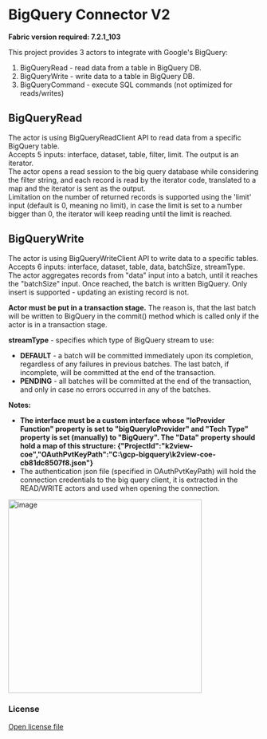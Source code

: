 # BigQuery Connector V2
**Fabric version required: 7.2.1_103**

This project provides 3 actors to integrate with Google's BigQuery:
1. BigQueryRead - read data from a table in BigQuery DB.
2. BigQueryWrite - write data to a table in BigQuery DB.  
3. BigQueryCommand - execute SQL commands (not optimized for reads/writes)

## BigQueryRead
The actor is using BigQueryReadClient API to read data from a specific BigQuery table.  
Accepts 5 inputs: interface, dataset, table, filter, limit. The output is an iterator.  
The actor opens a read session to the big query database while considering the filter string, and each record is read by the iterator code, translated to a map and the iterator is sent as the output.  
Limitation on the number of returned records is supported using the 'limit' input (default is 0, meaning no limit), in case the limit is set to a number bigger than 0, the iterator will keep reading until the limit is reached.

## BigQueryWrite
The actor is using BigQueryWriteClient API to write data to a specific tables.  
Accepts 6 inputs: interface, dataset, table, data, batchSize, streamType.  
The actor aggregates records from "data" input into a batch, until it reaches the "batchSize" input. Once reached, the batch is written BigQuery. Only insert is supported - updating an existing record is not. 

**Actor must be put in a transaction stage.** The reason is, that the last batch will be written to BigQuery in the commit() method which is called only if the actor is in a transaction stage.

**streamType** - specifies which type of BigQuery stream to use:
- **DEFAULT** - a batch will be committed immediately upon its completion, regardless of any failures in previous batches. The last batch, if incomplete, will be committed at the end of the transaction.
- **PENDING** - all batches will be committed at the end of the transaction, and only in case no errors occurred in any of the batches.

**Notes:**
- **The interface must be a custom interface whose "IoProvider Function" property is set to "bigQueryIoProvider" and "Tech Type" property is set (manually) to "BigQuery". The "Data" property should hold a map of this structure:
  {"ProjectId":"k2view-coe","OAuthPvtKeyPath":"C:\\gcp-bigquery\\k2view-coe-cb81dc8507f8.json"}** 
- The authentication json file (specified in OAuthPvtKeyPath) will hold the connection credentials to the big query client, it is extracted in the READ/WRITE actors and used when opening the connection.
  
<img width="388" alt="image" src="https://github.com/k2view-COE-KB/BigQueryConnector/assets/104128649/9b678cfa-3df2-4974-b4ff-04060deac829">

### License
[Open license file](/api/k2view/bigquery/0.0.1/file/LICENSE.txt)

